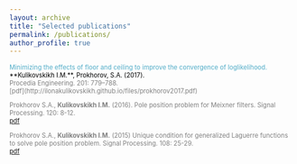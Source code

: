```yaml
---
layout: archive
title: "Selected publications"
permalink: /publications/
author_profile: true
---
```

<span style = "font-size: 80%;">

<span style="color:#52adc8">
Minimizing the effects of floor and ceiling to improve the convergence of loglikelihood.<br/>
<span style="color:black">
**Kulikovskikh I.M.**, Prokhorov, S.A. (2017). <br/>
<span style="color:gray">
Procedia Engineering. 201: 779–788.<br/>
[pdf](http://ilonakulikovskikh.github.io/files/prokhorov2017.pdf)

Prokhorov S.A., **Kulikovskikh I.M.** (2016). Pole position problem for Meixner filters. Signal Processing. 120: 8-12.<br/>
[pdf](http://ilonakulikovskikh.github.io/files/prokhorov2016.pdf)

Prokhorov S.A., **Kulikovskikh I.M.** (2015) Unique condition for generalized  Laguerre functions to solve pole position problem. Signal Processing. 108: 25-29. <br/>
[pdf](http://ilonakulikovskikh.github.io/files/prokhorov2015.pdf)

